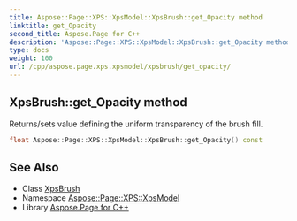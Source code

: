 ```yaml
---
title: Aspose::Page::XPS::XpsModel::XpsBrush::get_Opacity method
linktitle: get_Opacity
second_title: Aspose.Page for C++
description: 'Aspose::Page::XPS::XpsModel::XpsBrush::get_Opacity method. Returns/sets value defining the uniform transparency of the brush fill in C++.'
type: docs
weight: 100
url: /cpp/aspose.page.xps.xpsmodel/xpsbrush/get_opacity/
---
```

## XpsBrush::get_Opacity method


Returns/sets value defining the uniform transparency of the brush fill.

```cpp
float Aspose::Page::XPS::XpsModel::XpsBrush::get_Opacity() const
```

## See Also

* Class [XpsBrush](../)
* Namespace [Aspose::Page::XPS::XpsModel](../../)
* Library [Aspose.Page for C++](../../../)
